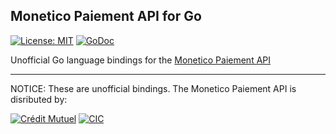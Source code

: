 ## Monetico Paiement API for Go

[![License: MIT](https://img.shields.io/badge/License-MIT-yellow.svg)](https://opensource.org/licenses/MIT)
[![GoDoc](https://godoc.org/github.com/bradberger/monetico-paiement-go?status.svg)](https://godoc.org/github.com/bradberger/monetico-paiement-go)

Unofficial Go language bindings for the [Monetico Paiement API](https://www.monetico-paiement.fr)

-----

NOTICE: These are unofficial bindings. The Monetico Paiement API is disributed by:

[![Crédit Mutuel](https://www.monetico-paiement.fr/fr/images/partenaires/logo_cm.png)](https://www.creditmutuel.fr/)
[![CIC](https://www.monetico-paiement.fr/fr/images/partenaires/logo_cic.png)](https://www.cic.fr)
